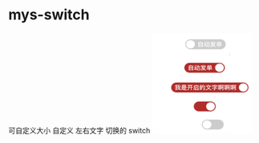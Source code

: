 # mys-switch
可自定义大小 自定义 左右文字 切换的 switch
<img src="https://github.com/ZeroShiro/mys-switch/blob/main/MergedImages.png" width="200" height="200" alt=""/><br/>
